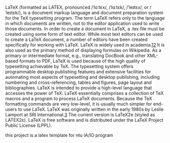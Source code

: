 LaTeX (formatted as LATEX, pronounced /ˈlɑːtɛx/, /ˈlɑːtɛk/, /ˈleɪtɛx/, or /ˈleɪtɛk/), is a document markup language and document preparation system for the TeX typesetting program. The term LaTeX refers only to the language in which documents are written, not to the editor application used to write those documents. In order to create a document in LaTeX, a .tex file must be created using some form of text editor. While most text editors can be used to create a LaTeX document, a number of editors have been created specifically for working with LaTeX.
LaTeX is widely used in academia.[1](1.md)[2](2.md) It is also used as the primary method of displaying formulas on Wikipedia. As a primary or intermediate format, e.g., translating DocBook and other XML-based formats to PDF, LaTeX is used because of the high quality of typesetting achievable by TeX. The typesetting system offers programmable desktop publishing features and extensive facilities for automating most aspects of typesetting and desktop publishing, including numbering and cross-referencing, tables and figures, page layout and bibliographies.
LaTeX is intended to provide a high-level language that accesses the power of TeX. LaTeX essentially comprises a collection of TeX macros and a program to process LaTeX documents. Because the TeX formatting commands are very low-level, it is usually much simpler for end-users to use LaTeX.
LaTeX was originally written in the early 1980s by Leslie Lamport at SRI International.[3](3.md) The current version is LaTeX2e (styled as LATEX2ε). LaTeX is free software and is distributed under the LaTeX Project Public License (LPPL).

this project is a latex template for ntu IA/IO program